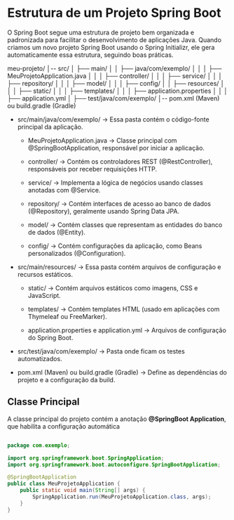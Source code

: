 # Estrutura de um Projeto Spring Boot

O Spring Boot segue uma estrutura de projeto bem organizada e padronizada para facilitar o desenvolvimento de aplicações Java. Quando criamos um novo projeto Spring Boot usando o Spring Initializr, ele gera automaticamente essa estrutura, seguindo boas práticas.

meu-projeto/
│-- src/
│   ├── main/
│   │   ├── java/com/exemplo/
│   │   │   ├── MeuProjetoApplication.java
│   │   │   ├── controller/
│   │   │   ├── service/
│   │   │   ├── repository/
│   │   │   ├── model/
│   │   │   ├── config/
│   │   ├── resources/
│   │   │   ├── static/
│   │   │   ├── templates/
│   │   │   ├── application.properties
│   │   │   ├── application.yml
│   ├── test/java/com/exemplo/
│-- pom.xml (Maven) ou build.gradle (Gradle)

- src/main/java/com/exemplo/ -> Essa pasta contém o código-fonte principal da aplicação.

    - MeuProjetoApplication.java → Classe principal com @SpringBootApplication, responsável por iniciar a aplicação.

    - controller/ → Contém os controladores REST (@RestController), responsáveis por receber requisições HTTP.

    - service/ → Implementa a lógica de negócios usando classes anotadas com @Service.

    - repository/ → Contém interfaces de acesso ao banco de dados (@Repository), geralmente usando Spring Data JPA.

    - model/ → Contém classes que representam as entidades do banco de dados (@Entity).

    - config/ → Contém configurações da aplicação, como Beans personalizados (@Configuration).

- src/main/resources/ -> Essa pasta contém arquivos de configuração e recursos estáticos.

    - static/ → Contém arquivos estáticos como imagens, CSS e JavaScript.

    - templates/ → Contém templates HTML (usado em aplicações com Thymeleaf ou FreeMarker).

    - application.properties e application.yml → Arquivos de configuração do Spring Boot.

- src/test/java/com/exemplo/ -> Pasta onde ficam os testes automatizados.

- pom.xml (Maven) ou build.gradle (Gradle) -> Define as dependências do projeto e a configuração da build.

## Classe Principal

A classe principal do projeto contém a anotação **@SpringBoot Application**, que habilita a configuração automática

``` Java

package com.exemplo;

import org.springframework.boot.SpringApplication;
import org.springframework.boot.autoconfigure.SpringBootApplication;

@SpringBootApplication
public class MeuProjetoApplication {
    public static void main(String[] args) {
        SpringApplication.run(MeuProjetoApplication.class, args);
    }
}

```
